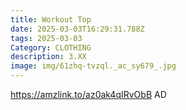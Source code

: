 ```yaml
---
title: Workout Top
date: 2025-03-03T16:29:31.788Z
tags: 2025-03-03
Category: CLOTHING
description: 3.XX
image: img/61zhq-tvzql._ac_sy679_.jpg
---
```

https://amzlink.to/az0ak4qIRvObB
AD